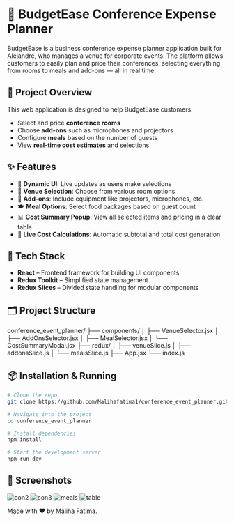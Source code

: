 # 🏢 BudgetEase Conference Expense Planner

BudgetEase is a business conference expense planner application built for Alejandre, who manages a venue for corporate events. The platform allows customers to easily plan and price their conferences, selecting everything from rooms to meals and add-ons — all in real time.

## 🚀 Project Overview

This web application is designed to help BudgetEase customers:

- Select and price **conference rooms**
- Choose **add-ons** such as microphones and projectors
- Configure **meals** based on the number of guests
- View **real-time cost estimates** and selections

## ✨ Features

- 🎯 **Dynamic UI**: Live updates as users make selections
- 🏢 **Venue Selection**: Choose from various room options
- 🎤 **Add-ons**: Include equipment like projectors, microphones, etc.
- 🍽️ **Meal Options**: Select food packages based on guest count
- 📊 **Cost Summary Popup**: View all selected items and pricing in a clear table
- 🧮 **Live Cost Calculations**: Automatic subtotal and total cost generation

## 🧰 Tech Stack

- **React** – Frontend framework for building UI components
- **Redux Toolkit** – Simplified state management
- **Redux Slices** – Divided state handling for modular components

## 🗂️ Project Structure

conference_event_planner/
├── components/
│ ├── VenueSelector.jsx
│ ├── AddOnsSelector.jsx
│ ├── MealSelector.jsx
│ └── CostSummaryModal.jsx
├── redux/
│ ├── venueSlice.js
│ ├── addonsSlice.js
│ └── mealsSlice.js
├── App.jsx
└── index.js


## 📦 Installation & Running

```bash
# Clone the repo
git clone https://github.com/Malihafatima1/conference_event_planner.git

# Navigate into the project
cd conference_event_planner

# Install dependencies
npm install

# Start the development server
npm run dev
```
## 📸 Screenshots


![con2](https://github.com/user-attachments/assets/58428709-bc3f-4d89-a668-b6a90a0833fa)
![con3](https://github.com/user-attachments/assets/6cacab00-e59d-443f-95ed-b799fb0d569e)
![meals](https://github.com/user-attachments/assets/74dff716-4fec-4080-aae3-7b37aaf36198)
![table](https://github.com/user-attachments/assets/3e5f15c3-25ab-47b9-9c09-ad85a3801f16)


Made with ❤️ by Maliha Fatima.





